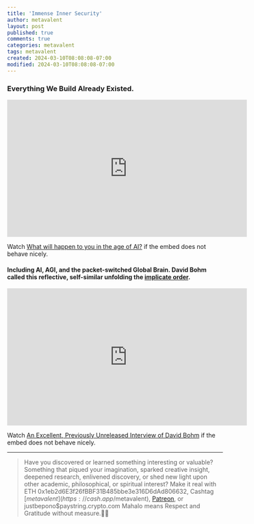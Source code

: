 ```yaml
---
title: 'Immense Inner Security'
author: metavalent
layout: post
published: true
comments: true
categories: metavalent
tags: metavalent
created: 2024-03-10T08:08:08-07:00
modified: 2024-03-10T08:08:08-07:00
---
```


### Everything We Build Already Existed.

<!-- YouTube Player -->
<iframe id="ytplayer" type="text/html" class="center "loading="lazy" width="560" height="320" src="https://www.youtube.com/embed/Bm7YfElJfIA" frameborder="0"></iframe>

Watch [What will happen to you in the age of AI?](https://youtu.be/Bm7YfElJfIA) if the embed does not behave nicely.

#### Including AI, AGI, and the packet-switched Global Brain. David Bohm called this reflective, self-similar unfolding the [implicate order](https://metavalent.com/metavalent/2024/03/10/11-11-11-Nature-Of-Turning-Points.html).

<!-- YouTube Player -->
<iframe id="ytplayer" type="text/html" class="center "loading="lazy" width="560" height="320" src="https://www.youtube.com/embed/LdwXb4xaKVGSZVob&t=3470" frameborder="0"></iframe>

Watch [An Excellent, Previously Unreleased Interview of David Bohm](https://youtu.be/LdwXb4xaKVGSZVob&t=3470) if the embed does not behave nicely.

---
> Have you discovered or learned something interesting or valuable? Something that piqued your imagination, sparked creative insight, deepened research, enlivened discovery, or shed new light upon other academic, philosophical, or spiritual interest? Make it real with ETH 0x1eb2d6E3f26fBBF31B485bbe3e316D6dAd806632, Cashtag [$metavalent](https://cash.app/$metavalent), [Patreon](https://patreon.com/metavalent), or justbepono$paystring.crypto.com Mahalo means Respect and Gratitude without measure.🙏🏼
